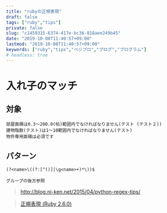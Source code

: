 ```yaml
---
title: "rubyの正規表現"
draft: false
tags: ["ruby","tips"]
private: false
slug: "c1459315-6374-417e-bc36-818aee249b45"
date: "2019-10-08T11:40:57+09:00"
lastmod: "2019-10-08T11:40:57+09:00"
keywords: ["ruby","tips","ベジプロ","プログ","プログラム"]
# headless: true
---
```


# 入れ子のマッチ
## 対象
```
部屋面積は0.3〜200.0(帖)範囲内でなければなりません(テスト (テスト２))
建物階数(テスト)は1〜10範囲内でなければなりません(テスト)
物件専用面積は必須です
```

## パターン
```
(?<name>\((?:[^()]|\g<name>+)*\))$
```
```!
グループの後方参照
```

> http://blog.ni-ken.net/2015/04/python-regex-tips/

> [正規表現 (Ruby 2.6.0)](https://docs.ruby-lang.org/ja/latest/doc/spec=2fregexp.html)
